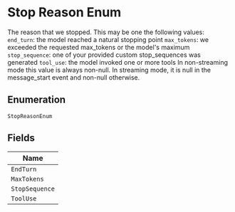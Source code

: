 
# Stop Reason Enum

The reason that we stopped.
This may be one the following values:
`end_turn`: the model reached a natural stopping point
`max_tokens`: we exceeded the requested max_tokens or the model's maximum
`stop_sequence`: one of your provided custom stop_sequences was generated
`tool_use`: the model invoked one or more tools
In non-streaming mode this value is always non-null. In streaming mode, it is null in the message_start event and non-null otherwise.

## Enumeration

`StopReasonEnum`

## Fields

| Name |
|  --- |
| `EndTurn` |
| `MaxTokens` |
| `StopSequence` |
| `ToolUse` |

